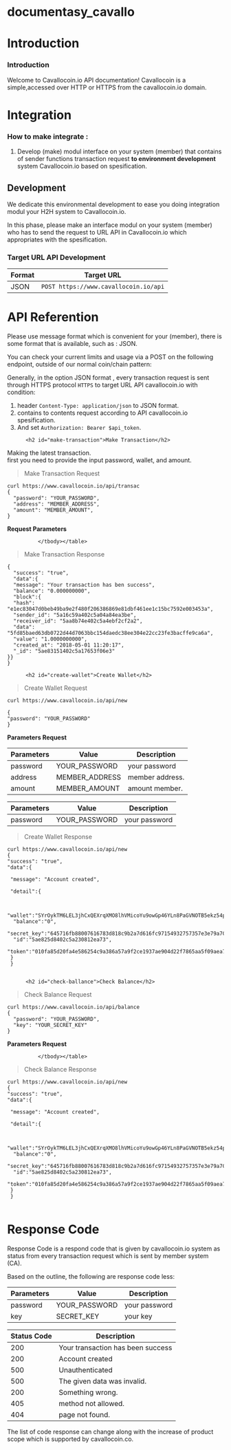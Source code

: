# documentasy_cavallo


<h1 id="introduction">Introduction</h1>
<a href="javascript:" id="return-to-top"><i class="fa fa-hand-o-up" aria-hidden="true"></i></a>


<h3 id="introduction">Introduction</h3>

<p>Welcome to Cavallocoin.io API documentation! Cavallocoin is a simple,accessed over HTTP or HTTPS from the cavallocoin.io domain. </p>



<h1 id="integrasi">Integration</h1>

<h3 id="tahapan-integrasi">How to make integrate :</h3>

<ol>
<li>Develop (make) modul interface on your system (member) that contains of sender functions transaction request  <strong>to environment development</strong> system Cavallocoin.io based on spesification.</li>
</ol>

<h2 id="development">Development</h2>

<p>We dedicate this environmental development to ease you doing integration modul your H2H system to Cavallocoin.io. </p>

<p>In this phase, please make an interface modul on your system (member) who has to send the request to URL API in Cavallocoin.io which appropriates with the spesification.</p>

<h3 id="target-url-api-development">Target URL API Development</h3>

<table><thead>
<tr>
<th>Format</th>
<th>Target URL</th>
</tr>
</thead><tbody>
<tr>
<td>JSON</td>
<td><code class="prettyprint">POST https://www.cavallocoin.io/api</code></td>
</tr>
</tbody></table>

<h1 id="referensi-api">API Referention</h1>

<p>Please use message format which is convenient for your (member), there is some format that is available, such as : JSON. </p>


<p>You can check your current limits and usage via a POST on the following endpoint, outside of our normal coin/chain pattern:</p>

<p> Generally, in the option JSON format , every transaction request is sent through HTTPS protocol <code class="prettyprint">HTTPS</code> to target URL API cavallocoin.io with condition: </p>

<ol>
<li>header <code>Content-Type: application/json</code>  to JSON format.</li>
<li>contains to contents request according to API cavallocoin.io spesification.</li>
<li>And set <code>Authorization: Bearer $api_token</code>.</li>
</ol>

          <h2 id="make-transaction">Make Transaction</h2>

<p>Making the latest transaction.<br>
first you need to provide the input password, wallet, and amount. </p>

<blockquote>
<p>Make Transaction Request</p>
</blockquote>
<pre class="highlight json"><code><span class="p">curl https://www.cavallocoin.io/api/transac</span>
<span class="p">{</span><span class="w">
  </span><span class="nt">"password"</span><span class="p">:</span><span class="w"> </span><span class="s2">"YOUR_PASSWORD"</span><span class="p">,</span><span class="w">
  </span><span class="nt">"address"</span><span class="p">:</span><span class="w"> </span><span class="s2">"MEMBER_ADDRESS"</span><span class="p">,</span><span class="w">
  </span><span class="nt">"amount"</span><span class="p">:</span><span class="w"> </span><span class="s2">"MEMBER_AMOUNT"</span><span class="p">,</span><span class="w">
</span><span class="p">}</span><span class="w">
</span></code></pre>
<p><strong>Request Parameters</strong></p>

 <table><thead>
              <tr>
              <th>Parameters</th>
              <th>Value</th>
              <th>Description</th>
              </tr>
              </thead><tbody>
              <tr>
              <td>password</td>
              <td>YOUR_PASSWORD</code></td>
              <td>your password</td>
              </tr>
              <tr>
              <td>address</td>
              <td>MEMBER_ADDRESS</td>
              <td>member address.</td>
              </tr>
              <tr>
              <td>amount</td>
              <td>MEMBER_AMOUNT</td>
              <td>amount member.</td>
              </tr>

              </tbody></table>


<blockquote>
<p>Make Transaction Response</p>
</blockquote>

<pre class="highlight json"><code><span class="p">{</span><span class="w">
  </span><span class="nt">"success"</span><span class="p">:</span><span class="w"> </span><span class="s2">"true"</span><span class="p">,</span><span class="w">
  </span><span class="nt">"data"</span><span class="p">:</span><span class="w"><span class="p">{</span><span class="w">
  <span class="nt">"message"</span><span class="p">:</span> </span><span class="s2">"Your transaction has ben success"</span><span class="p">,</span><span class="w"><span class="w">
  <span class="nt">"balance"</span><span class="p">:</span> </span><span class="s2">"0.000000000"</span><span class="p">,<span class="w"></span><span class="p">
  </span><span class="nt">"block"</span><span class="p">:</span><span class="w"><span class="p">{</span>
  <span class="nt">"hash"</span><span class="p">:</span><span class="w"> </span><span class="s2">"e1ec83047d0beb49ba9e2f480f206386869e81dbf461ee1c15bc7592e003453a"</span><span class="p">,</span>
  <span class="nt">"sender_id"</span><span class="p">:</span><span class="w"> </span><span class="s2">"5a16c59a402c5a04a84ea3be"</span><span class="p">,</span>
  <span class="nt">"receiver_id"</span><span class="p">:</span><span class="w"> </span><span class="s2">"5aa8b74e402c5a4ebf2cf2a2"</span><span class="p">,</span>
  <span class="nt">"data"</span><span class="p">:</span><span class="w"> </span><span class="s2">"5fd85baed63db0722d44d7063bbc154daedc38ee304e22cc23fe3bacffe9ca6a"</span><span class="p">,</span>
  <span class="nt">"value"</span><span class="p">:</span><span class="w"> </span><span class="s2">"1.0000000000"</span><span class="p">,</span>
  <span class="nt">"created_at"</span><span class="p">:</span><span class="w"> </span><span class="s2">"2018-05-01 11:20:17"</span><span class="p">,</span>
  <span class="nt">"_id"</span><span class="p">:</span><span class="w"> </span><span class="s2">"5ae83151402c5a17653f06e3"</span><span class="w">
</span><span class="p">}</span><span class="w"><span class="p">}</span>
<span class="p">}</span>
</span></code></pre>

          <h2 id="create-wallet">Create Wallet</h2>

<p></p>

<blockquote>
<p>Create Wallet Request</p>
</blockquote>
<pre class="highlight json"><code><span class="p">curl https://www.cavallocoin.io/api/new</span><br>
<span class="p">{</span><span class="w">
</span><span class="nt">"password"</span><span class="p">:</span><span class="w"> </span><span class="s2">"YOUR_PASSWORD"</span>
<span class="p">}</span><span class="w">
</span></code></pre> 
<p><strong>Parameters Request</strong></p>

<table><thead>
              <tr>
              <th>Parameters</th>
              <th>Value</th>
              <th>Description</th>
              </tr>
              </thead><tbody>
              <tr>
              <td>password</td>
              <td>YOUR_PASSWORD</code></td>
              <td>your password</td>
              </tr>

</tbody></table>

<!-- <p>Nama kode produk untuk melakukan pengecekan harga :
<br /><br />"TELKOMSEL", "INDOSAT", "XLAXIATA", "SMARTFREN", "THREE", "AXIS",
<br />"PULSAPASCA", "PLN", "PDAM", "TV", "TELKOM", "FINANCE", "ASURANSI",
<br />"CC"</p> -->

<blockquote>
<p>Create Wallet Response</p>
</blockquote>
<pre class="highlight json"><code><span class="p">curl https://www.cavallocoin.io/api/new</span>
<span class="p">{</span><span class="w">
</span><span class="nt">"success"</span><span class="p">:</span><span class="w"> </span><span class="s2">"true"</span><span class="p">,</span><span class="w">
</span><span class="nt">"data"</span><span class="p">:</span><span class="p">{</span><br>
 <span class="nt">"message"</span><span class="p">:</span> <span class="s2">"Account created"</span><span>,</span><span class="w">
 </span>
 <span class="nt">"detail"</span><span class="p">:</span><span class="p">{</span>
 <br><span class="w"> </span>
 <span class="nt"> "wallet"</span><span class="p">:</span><span class="s2">"SYrOykTM6LEL3jhCxQEXrqXMO8lhVMicoYu9owGp46YLn8PaGVNOTB5ekz54pxPGk6VAgkX9cGiYR"</span>,
 <span class="nt"> "balance"</span><span class="p">:</span><span class="s2">"0"</span>,
 <span class="nt"> "secret_key"</span><span class="p">:</span><span class="s2">"645716fb88007616783d818c9b2a7d616fc97154932757357e3e79a70363c5ee673ffce2d4453fd3de8e817eb7aa86d9b79339e850aa35c26e387c427e183485"</span>,
 <span class="nt"> "id"</span><span class="p">:</span><span class="s2">"5ae825d8402c5a230812ea73"</span>,
 <span class="nt"> "token"</span><span class="p">:</span><span class="s2">"010fa85d20fa4e586254c9a386a57a9f2ce1937ae904d22f7865aa5f09aea7626de2b22897ada7f5e4843ecdee0135281733807686dd8b3bad7efeae4e3cabd3"</span><span class="w"></span><span class="p">}</span>
 <span class="p">}</span>
 <span class="p">}</span>
 <span class="w"></span></code></pre>


          <h2 id="check-ballance">Check Balance</h2>

<p></p>

<blockquote>
<p>Check Balance Request</p>
</blockquote>
<pre class="highlight json"><code><span class="p">curl https://www.cavallocoin.io/api/balance</span>
<span class="p">{</span><span class="w">
  </span><span class="nt">"password"</span><span class="p">:</span><span class="w"> </span><span class="s2">"YOUR_PASSWORD"</span><span class="p">,</span><span class="w">
  </span><span class="nt">"key"</span><span class="p">:</span><span class="w"> </span><span class="s2">"YOUR_SECRET_KEY"</span><span class="p"></span><span class="w">
</span><span class="p">}</span><span class="w">
</span></code></pre>
<p><strong>Parameters Request</strong></p>

<table><thead>
              <tr>
              <th>Parameters</th>
              <th>Value</th>
              <th>Description</th>
              </tr>
              </thead><tbody>
              <tr>
              <td>password</td>
              <td>YOUR_PASSWORD</code></td>
              <td>your password</td>
              </tr>
              <tr>
              <td>key</td>
              <td>SECRET_KEY</code></td>
              <td>your key</td>
              </tr>

              </tbody></table>


<blockquote>
<p>Check Balance Response</p>
</blockquote>
<pre class="highlight json"><code><span class="p">curl https://www.cavallocoin.io/api/new</span>
<span class="p">{</span><span class="w">
</span><span class="nt">"success"</span><span class="p">:</span><span class="w"> </span><span class="s2">"true"</span><span class="p">,</span><span class="w">
</span><span class="nt">"data"</span><span class="p">:</span><span class="p">{</span><br>
 <span class="nt">"message"</span><span class="p">:</span> <span class="s2">"Account created"</span><span>,</span><span class="w">
 </span>
 <span class="nt">"detail"</span><span class="p">:</span><span class="p">{</span>
 <br><span class="w"> </span>
 <span class="nt"> "wallet"</span><span class="p">:</span><span class="s2">"SYrOykTM6LEL3jhCxQEXrqXMO8lhVMicoYu9owGp46YLn8PaGVNOTB5ekz54pxPGk6VAgkX9cGiYR"</span>,
 <span class="nt"> "balance"</span><span class="p">:</span><span class="s2">"0"</span>,
 <span class="nt"> "secret_key"</span><span class="p">:</span><span class="s2">"645716fb88007616783d818c9b2a7d616fc97154932757357e3e79a70363c5ee673ffce2d4453fd3de8e817eb7aa86d9b79339e850aa35c26e387c427e183485"</span>,
 <span class="nt"> "id"</span><span class="p">:</span><span class="s2">"5ae825d8402c5a230812ea73"</span>,
 <span class="nt"> "token"</span><span class="p">:</span><span class="s2">"010fa85d20fa4e586254c9a386a57a9f2ce1937ae904d22f7865aa5f09aea7626de2b22897ada7f5e4843ecdee0135281733807686dd8b3bad7efeae4e3cabd3"</span><span class="w"></span><span class="p">}</span>
 <span class="p">}</span>
 <span class="p">}</span>
 <span class="w"></span></code></pre>

          

<h1 id="response-code">Response Code</h1>

<p>Response Code is a respond code that is given by cavallocoin.io system as status from every transaction request which is sent by member system (CA).</p>

<p>Based on the outline, the following are response code less:</p>

<table><thead>
<tr>
<th>Status Code</th>
<th>Description</th>
</tr>
</thead><tbody>

<tr>
<td>200</td>
<td>Your transaction has been success</td>
</tr>

<tr>
<td>200</td>
<td>Account created</td>
</tr>

<tr>
<td>500</td>
<td>Unauthenticated</td>
</tr>

<tr>
<td>500</td>
<td>The given data was invalid.</td>
</tr>

<tr>
<td>200</td>
<td>Something wrong.</td>
</tr>

<tr>
<td>405</td>
<td>method not allowed.</td>
</tr>

<tr>
<td>404</td>
<td>page not found.</td>
</tr>


</tbody></table>

<aside class="notice"><span class="glyphicon glyphicon-info-sign"></span>The list of code response can change along with the increase of
    product scope which is supported by cavallocoin.co.</aside>

      
</html>

